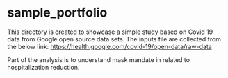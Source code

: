 # sample_portfolio


This directory is created to showcase a simple study based on Covid 19 data from Google open source data sets. The inputs file are collected from the below link:
https://health.google.com/covid-19/open-data/raw-data

Part of the analysis is to understand mask mandate in related to hospitalization reduction. 
